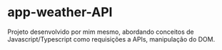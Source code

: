 # app-weather-API
Projeto desenvolvido por mim mesmo, abordando conceitos de Javascript/Typescript como requisições a APIs, manipulação do DOM. 
